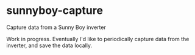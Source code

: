 # sunnyboy-capture
Capture data from a Sunny Boy inverter

Work in progress. Eventually I'd like to periodically capture data from
the inverter, and save the data locally.

